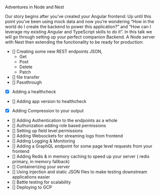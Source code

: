 Adventures in Node and Nest

Our story begins after you’ve created your Angular frontend: Up until this point you’ve been using mock data and now you’re wondering “How in the world do I create the backend to power this application?” and “How can I leverage my existing Angular and TypeScript skills to do it”.  In this talk we will go through setting up your perfect companion Backend. A Node server with Nest then extending the functionality to be ready for production:

- [] Creating some new REST endpoints JSON, 
    * Get
    * Post
    * Delete
    * Patch
- [] file transfer 
- [] Passthrough 
- [x] Adding a healthcheck
- [] Adding app version to healthcheck
- [x] Adding Compression to your output
- [] Adding Authentication to the endpoints as a whole
- [] Authorization adding role based permissions
- [] Setting up field level permissions
- [] Adding Websockets for streaming logs from frontend
- [] Adding Logging & Monitoring
- [] Adding a GraphQL endpoint for some page level requests from your frontend
- [] Adding Redis & in memory caching to speed up your server ( redis primary, in memory fallback)
- [] Containerizing your server
- [] Using injection and static JSON files to make testing downstream applications easier
- [] Battle testing for scalability
- [] Deploying to GCP
